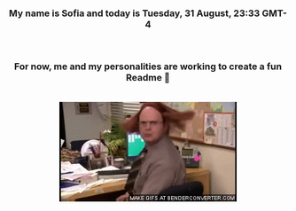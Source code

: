 


<div align="center">
<h3 >My name is Sofia and today is Tuesday, 31 August, 23:33 GMT-4</h3><br>
<h3 >For now, me and my personalities are working to create a fun Readme 👋
</h3><br>
<img src='img/dwight.gif' alt='working...'/>
</div>
